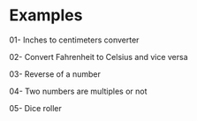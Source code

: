 # Examples
01- Inches to centimeters converter

02- Convert Fahrenheit to Celsius and vice versa

03- Reverse of a number

04-  Two numbers are multiples or not

05- Dice roller
